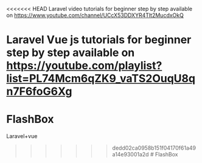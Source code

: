 <<<<<<< HEAD
Laravel video tutorials for beginner step by step available on https://www.youtube.com/channel/UCcX53DDXYR4Tlt2MucdxOkQ

Laravel Vue js tutorials for beginner step by step available on https://youtube.com/playlist?list=PL74Mcm6qZK9_vaTS2OuqU8qn7F6foG6Xg
=======
# FlashBox
Laravel+vue
>>>>>>> dedd02ca0958b151f04170f61a49a14e93001a2d
#   F l a s h B o x  
 